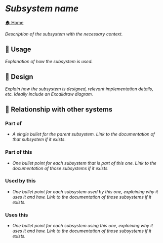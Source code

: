 # _Subsystem name_

[🏠 Home](path/to/main/__docs__/README.md)

_Description of the subsystem with the necessary context._

## 🚀 Usage

_Explanation of how the subsystem is used._

## 📐 Design

_Explain how the subsystem is designed, relevant implementation details, etc.
Ideally include an Excalidraw diagram._

## 🔗 Relationship with other systems

### Part of

- _A single bullet for the parent subsystem. Link to the documentation of that
  subsystem if it exists._

### Part of this

- _One bullet point for each subsystem that is part of this one. Link to the
  documentation of those subsystems if it exists._

### Used by this

- _One bullet point for each subsystem used by this one, explaining why it uses
  it and how. Link to the documentation of those subsystems if it exists._

### Uses this

- _One bullet point for each subsystem using this one, explaining why it uses it
  and how. Link to the documentation of those subsystems if it exists._
